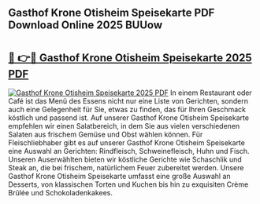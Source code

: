 ## Gasthof Krone Otisheim Speisekarte PDF Download Online 2025 BUUow

# <h2><a href="http://gc8gve.nevu.top/?p=Gasthof+Krone+Otisheim+Speisekarte">🔗 👉🔴 Gasthof Krone Otisheim Speisekarte 2025 PDF</a></h2>

[![Gasthof Krone Otisheim Speisekarte 2025 PDF](https://i.imgur.com/dBaPXMq.png)](http://gc8gve.nevu.top/?p=Gasthof+Krone+Otisheim+Speisekarte)
In einem Restaurant oder Café ist das Menü des Essens nicht nur eine Liste von Gerichten, sondern auch eine Gelegenheit für Sie, etwas zu finden, das für Ihren Geschmack köstlich und passend ist. Auf unserer Gasthof Krone Otisheim Speisekarte empfehlen wir einen Salatbereich, in dem Sie aus vielen verschiedenen Salaten aus frischem Gemüse und Obst wählen können. Für Fleischliebhaber gibt es auf unserer Gasthof Krone Otisheim Speisekarte eine Auswahl an Gerichten: Rindfleisch, Schweinefleisch, Huhn und Fisch. Unseren Auserwählten bieten wir köstliche Gerichte wie Schaschlik und Steak an, die bei frischem, natürlichem Feuer zubereitet werden. Unsere Gasthof Krone Otisheim Speisekarte umfasst eine große Auswahl an Desserts, von klassischen Torten und Kuchen bis hin zu exquisiten Crème Brûlée und Schokoladenkakees.
